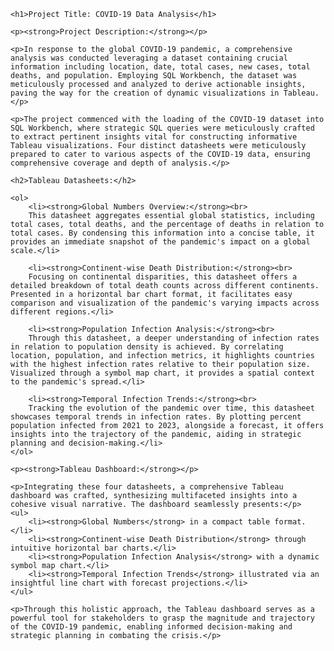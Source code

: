 <!DOCTYPE html>
<html lang="en">
<head>
    <meta charset="UTF-8">
    <meta name="viewport" content="width=device-width, initial-scale=1.0">
    <title>Project Title: COVID-19 Data Analysis</title>
</head>
<body>

    <h1>Project Title: COVID-19 Data Analysis</h1>

    <p><strong>Project Description:</strong></p>

    <p>In response to the global COVID-19 pandemic, a comprehensive analysis was conducted leveraging a dataset containing crucial information including location, date, total cases, new cases, total deaths, and population. Employing SQL Workbench, the dataset was meticulously processed and analyzed to derive actionable insights, paving the way for the creation of dynamic visualizations in Tableau.</p>

    <p>The project commenced with the loading of the COVID-19 dataset into SQL Workbench, where strategic SQL queries were meticulously crafted to extract pertinent insights vital for constructing informative Tableau visualizations. Four distinct datasheets were meticulously prepared to cater to various aspects of the COVID-19 data, ensuring comprehensive coverage and depth of analysis.</p>

    <h2>Tableau Datasheets:</h2>

    <ol>
        <li><strong>Global Numbers Overview:</strong><br>
        This datasheet aggregates essential global statistics, including total cases, total deaths, and the percentage of deaths in relation to total cases. By condensing this information into a concise table, it provides an immediate snapshot of the pandemic's impact on a global scale.</li>

        <li><strong>Continent-wise Death Distribution:</strong><br>
        Focusing on continental disparities, this datasheet offers a detailed breakdown of total death counts across different continents. Presented in a horizontal bar chart format, it facilitates easy comparison and visualization of the pandemic's varying impacts across different regions.</li>

        <li><strong>Population Infection Analysis:</strong><br>
        Through this datasheet, a deeper understanding of infection rates in relation to population density is achieved. By correlating location, population, and infection metrics, it highlights countries with the highest infection rates relative to their population size. Visualized through a symbol map chart, it provides a spatial context to the pandemic's spread.</li>

        <li><strong>Temporal Infection Trends:</strong><br>
        Tracking the evolution of the pandemic over time, this datasheet showcases temporal trends in infection rates. By plotting percent population infected from 2021 to 2023, alongside a forecast, it offers insights into the trajectory of the pandemic, aiding in strategic planning and decision-making.</li>
    </ol>

    <p><strong>Tableau Dashboard:</strong></p>

    <p>Integrating these four datasheets, a comprehensive Tableau dashboard was crafted, synthesizing multifaceted insights into a cohesive visual narrative. The dashboard seamlessly presents:</p>
    <ul>
        <li><strong>Global Numbers</strong> in a compact table format.</li>
        <li><strong>Continent-wise Death Distribution</strong> through intuitive horizontal bar charts.</li>
        <li><strong>Population Infection Analysis</strong> with a dynamic symbol map chart.</li>
        <li><strong>Temporal Infection Trends</strong> illustrated via an insightful line chart with forecast projections.</li>
    </ul>

    <p>Through this holistic approach, the Tableau dashboard serves as a powerful tool for stakeholders to grasp the magnitude and trajectory of the COVID-19 pandemic, enabling informed decision-making and strategic planning in combating the crisis.</p>

</body>
</html>

